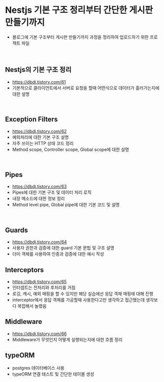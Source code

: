 # Nestjs 기본 구조 정리부터 간단한 게시판 만들기까지

- 블로그에 기본 구조부터 게시판 만들기까지 과정을 정리하여 업로드하기 위한 프로젝트 파일

<br />

## Nestjs의 기본 구조 정리

- https://dbdj.tistory.com/61
- 기본적으로 클라이언트에서 서버로 요청을 할때 어떤식으로 데이터가 흘러가는지에 대한 설명

<br />

## Exception Filters

- https://dbdj.tistory.com/62
- 예외처리에 대한 기본 구조 설명
- 자주 쓰이는 HTTP 상태 코드 정리
- Method scope, Controller scope, Global scope에 대한 설명

<br />

## Pipes

- https://dbdj.tistory.com/63
- Pipes에 대한 기본 구조 및 데이터 처리 로직
- 내장 메소드에 대한 정보 정리
- Method level pipe, Global pipe에 대한 기본 코드 및 설명

<br />

## Guards

- https://dbdj.tistory.com/64
- 사용자 권한과 검증에 대한 guard 기본 문법 및 구조 설명
- 더미 객체를 사용하여 인증과 검증에 대한 예시 작성

## Interceptors

- https://dbdj.tistory.com/65
- 인터셉트는 전처리와 후처리를 거침
- 로깅, 캐시, 예외 매핑을 할 수 있지만 해당 실습에선 응답 객체 매핑에 대해 진행
- interceptor에서 응답 객체를 가공할때 사용한다고만 생각하고 접근했는데 생각보다 복잡해서 놀랬음

## Middleware

- https://dbdj.tistory.com/66
- Middleware가 무엇인지 어떻게 실행되는지에 대한 흐름 정리

## typeORM

- postgres 데이터베이스 사용
- typeORM 연결 테스트 및 간단한 테이블 생성
